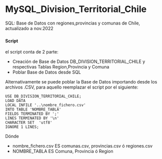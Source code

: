 # MySQL_Division_Territorial_Chile
SQL: Base de Datos con regiones,provincias y comunas de Chile, actualizado a nov.2022

### <h4>Script</h4>
el script conta de 2 parte:
<ul>
  <li>Creación de Base de Datos DB_DIVISION_TERRITORIAL_CHILE y respectivas Tablas Region,Provincia y Comuna</li>
  <li>Poblar Base de Datos desde SQL</li>
</ul>

Alternativamente se puede poblar la Base de Datos importando desde los archivos .CSV, para aquello reemplazar el script por el siguiente:

```
USE DB_DIVISION_TERRITORIAL_CHILE;
LOAD DATA
LOCAL INFILE '..\nombre_fichero.csv'
INTO TABLE 'NOMBRE_TABLA'
FIELDS TERMINATED BY ';'
LINES TERMINATED BY '\n'
CHARACTER SET  'utf8'
IGNORE 1 LINES;

```

Dónde 
  <ul>
    <li> nombre_fichero.csv ES comunas.csv,  provincias.csv ó regiones.csv </li>
    <li> NOMBRE_TABLA  ES Comuna, Provincia ó Region </li>
  </ul>
